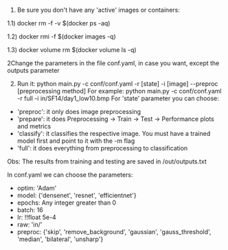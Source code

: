 1) Be sure you don't have any 'active' images or containers:

1.1) docker rm -f -v $(docker ps -aq)

1.2) docker rmi -f  $(docker images -q)

1.3) docker volume rm $(docker volume ls -q)


2Change the parameters in the file conf.yaml, in case you want, except the outputs parameter

2) Run it: python main.py -c conf/conf.yaml -r [state] -i [image] --preproc [preprocessing method]
For example: python main.py -c conf/conf.yaml -r full -i in/SF14/day1_low10.bmp
For 'state' parameter you can choose:
- 'preproc': it only does image preprocessing
- 'prepare': it does Preprocessing -> Train -> Test -> Performance plots and metrics
- 'classify': it classifies the respective image. You must have a trained model first and point to it with the -m flag
- 'full': it does everything from preprocessing to classification

Obs: The results from training and testing are saved in /out/outputs.txt

In conf.yaml we can choose the parameters:
- optim: 'Adam'
- model: {'densenet', 'resnet', 'efficientnet'}
- epochs: Any integer greater than 0
- batch: 16
- lr: !!float 5e-4
- raw: 'in/'
- preproc: {'skip', 'remove_background', 'gaussian', 'gauss_threshold', 'median', 'bilateral', 'unsharp'}

